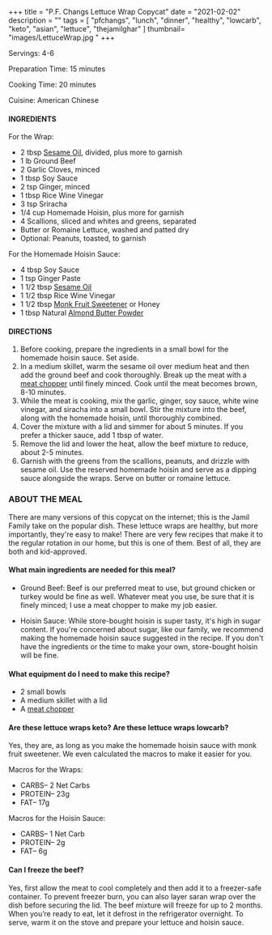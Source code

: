 +++
title = "P.F. Changs Lettuce Wrap Copycat"
date = "2021-02-02"
description = ""
tags = [
    "pfchangs",
    "lunch",
    "dinner",
    "healthy",
    "lowcarb",
    "keto", 
    "asian",
    "lettuce",
    "thejamilghar"
]
thumbnail= "images/LettuceWrap.jpg "
+++

Servings: 4-6 <!--more-->

Preparation Time: 15 minutes 

Cooking Time: 20 minutes 

Cuisine: American Chinese 

#### INGREDIENTS 

For the Wrap: 

* 2 tbsp [Sesame Oil](https://amzn.to/3b72o2v), divided, plus more to garnish
* 1 lb Ground Beef 
* 2 Garlic Cloves, minced 
* 1 tbsp Soy Sauce 
* 2 tsp Ginger, minced 
* 1 tbsp Rice Wine Vinegar 
* 3 tsp Sriracha 
* 1/4 cup Homemade Hoisin, plus more for garnish
* 4 Scallions, sliced and whites and greens, separated 
* Butter or Romaine Lettuce, washed and patted dry 
* Optional: Peanuts, toasted, to garnish 

For the Homemade Hoisin Sauce: 

* 4 tbsp Soy Sauce 
* 1 tsp Ginger Paste 
* 1 1/2 tbsp [Sesame Oil](https://amzn.to/3b72o2v) 
* 1 1/2 tbsp Rice Wine Vinegar 
* 1 1/2 tbsp [Monk Fruit Sweetener](https://amzn.to/38Bp8aG) or Honey 
* 1 tbsp Natural [Almond Butter Powder](https://amzn.to/3laVGgE)

#### DIRECTIONS 

1. Before cooking, prepare the ingredients in a small bowl for the homemade hoisin sauce. Set aside. 
2. In a medium skillet, warm the sesame oil over medium heat and then add the ground beef and cook thoroughly. Break up the meat with a [meat chopper](https://amzn.to/38BSlBY) until finely minced. Cook until the meat becomes brown, 8-10 minutes.  
3. While the meat is cooking, mix the garlic, ginger, soy sauce, white wine vinegar, and siracha into a small bowl. Stir the mixture into the beef, along with the homemade hoisin, until thoroughly combined. 
4. Cover the mixture with a lid and simmer for about 5 minutes. If you prefer a thicker sauce, add 1 tbsp of water. 
5. Remove the lid and lower the heat, allow the beef mixture to reduce, about 2-5 minutes. 
6. Garnish with the greens from the scallions, peanuts, and drizzle with sesame oil. Use the reserved homemade hoisin and serve as a dipping sauce alongside the wraps.  Serve on butter or romaine lettuce. 

### ABOUT THE MEAL 

There are many versions of this copycat on the internet; this is the Jamil Family take on the popular dish. These lettuce wraps are healthy, but more importantly, they're easy to make! There are very few recipes that make it to the regular rotation in our home, but this is one of them. Best of all, they are both and kid-approved. 

#### What main ingredients are needed for this meal?

* Ground Beef: Beef is our preferred meat to use, but ground chicken or turkey would be fine as well. Whatever meat you use, be sure that it is finely minced; I use a meat chopper to make my job easier.  
 
* Hoisin Sauce: While store-bought hoisin is super tasty, it's high in sugar content. If you're concerned about sugar, like our family, we recommend making the homemade hoisin sauce suggested in the recipe. If you don't have the ingredients or the time to make your own, store-bought hoisin will be fine. 

#### What equipment do I need to make this recipe?

* 2 small bowls
* A medium skillet with a lid 
* A [meat chopper](https://amzn.to/38BSlBY)

#### Are these lettuce wraps keto? Are these lettuce wraps lowcarb?

Yes, they are, as long as you make the homemade hoisin sauce with monk fruit sweetener. We even calculated the macros to make it easier for you.

Macros for the Wraps: 
* CARBS– 2 Net Carbs
* PROTEIN– 23g
* FAT– 17g

Macros for the Hoisin Sauce: 
* CARBS– 1 Net Carb
* PROTEIN– 2g
* FAT– 6g 

#### Can I freeze the beef?

Yes, first allow the meat to cool completely and then add it to a freezer-safe container. To prevent freezer burn, you can also layer saran wrap over the dish before securing the lid. The beef mixture will freeze for up to 2 months. When you’re ready to eat, let it defrost in the refrigerator overnight. To serve, warm it on the stove and prepare your lettuce and hoisin sauce.

